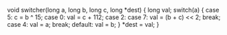 void switcher(long a, long b, long c, long *dest) {
    long val;
    switch(a) {
        case 5:
            c = b ^ 15;
        case 0:
            val = c + 112;
        case 2:
        case 7:
            val = (b + c) << 2;
            break;
        case 4:
            val = a; 
            break;
        default:
            val = b;
    }
    *dest = val;
}